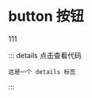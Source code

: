 # button 按钮

<z-button></z-button>

<z-button></z-button>

<z-button></z-button>

<el-button>111</el-button>




::: details 点击查看代码
```
这是一个 details 标签
```
:::
